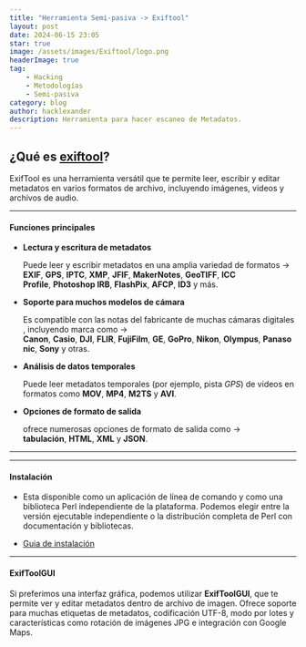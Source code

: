 ```yaml
---
title: "Herramienta Semi-pasiva -> Exiftool"
layout: post
date: 2024-06-15 23:05
star: true
image: /assets/images/Exiftool/logo.png 
headerImage: true
tag:
    - Hacking 
    - Metodologías 
    - Semi-pasiva 
category: blog
author: hacklexander
description: Herramienta para hacer escaneo de Metadatos.
---
```


## ¿Qué es [exiftool](https://exiftool.org/)?

ExifTool es una herramienta versátil que te permite leer, escribir y editar metadatos en varios formatos de archivo, incluyendo imágenes, videos y archivos de audio. 

---

#### Funciones principales

- **Lectura y escritura de metadatos**

	Puede leer y escribir metadatos en una amplia variedad de formatos -> **EXIF**, **GPS**, **IPTC**, **XMP**, **JFIF**, **MakerNotes**, **GeoTIFF**, **ICC Profile**, **Photoshop IRB**, **FlashPix**, **AFCP**, **ID3** y más.

-  **Soporte para muchos modelos de cámara**

	Es compatible con las notas del fabricante de muchas cámaras digitales , incluyendo marca como -> **Canon**, **Casio**, **DJI**, **FLIR**, **FujiFilm**, **GE**, **GoPro**, **Nikon**, **Olympus**, **Panasonic**, **Sony** y otras.

- **Análisis de datos temporales**

	Puede leer metadatos temporales (por ejemplo, pista *GPS*) de videos en formatos como **MOV**, **MP4**, **M2TS** y **AVI**.

- **Opciones de formato de salida**

	ofrece numerosas opciones de formato de salida como 
	-> **tabulación**, **HTML**, **XML** y **JSON**.

----------
----------

#### Instalación

- Esta disponible como un aplicación de línea de comando y como una biblioteca Perl independiente de la plataforma. Podemos elegir entre la versión ejecutable independiente o la distribución completa de Perl con documentación y bibliotecas.

- [Guia de instalación](https://exiftool.org/install.html)

---

#### ExifToolGUI

Si preferimos una interfaz gráfica, podemos utilizar **ExifToolGUI**, que te permite ver y editar metadatos dentro de archivo de imagen. Ofrece soporte para muchas etiquetas de metadatos, codificación UTF-8, modo por lotes y características como rotación de imágenes JPG e integración con Google Maps.



